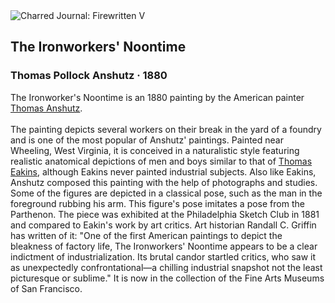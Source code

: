 <div class="artwork-of-the-day">
  <div class="container">
    <div class="img-wrapper">
      <img
        src="https://uploads8.wikiart.org/images/thomas-pollock-anshutz/the-ironworkers-noontime-1880(1).jpg!Large.jpg"
        alt="Charred Journal: Firewritten V" />
    </div>
    <div class="artwork-detail">
      <div class="artwork-origin"> 
        <h2 class="artwork-name">The Ironworkers' Noontime</h2>
        <h3 class="artist">
          Thomas Pollock Anshutz
                    ·  1880
        </h3>
      </div>
      <p class="description">
        <span class="artwork-description-text ng-binding" ng-bind-html="viewModel.ArtworkOfTheDay.Description | unsafe">The Ironworker's Noontime is an 1880 painting by the American painter <a target="_blank" href="/en/thomas-pollock-anshutz">Thomas Anshutz</a>.
<br>
<br>The painting depicts several workers on their break in the yard of a foundry and is one of the most popular of Anshutz' paintings. Painted near Wheeling, West Virginia, it is conceived in a naturalistic style featuring realistic anatomical depictions of men and boys similar to that of <a target="_blank" href="/en/thomas-eakins">Thomas Eakins</a>, although Eakins never painted industrial subjects. Also like Eakins, Anshutz composed this painting with the help of photographs and studies. Some of the figures are depicted in a classical pose, such as the man in the foreground rubbing his arm. This figure's pose imitates a pose from the Parthenon. The piece was exhibited at the Philadelphia Sketch Club in 1881 and compared to Eakin's work by art critics. Art historian Randall C. Griffin has written of it: "One of the first American paintings to depict the bleakness of factory life, The Ironworkers' Noontime appears to be a clear indictment of industrialization. Its brutal candor startled critics, who saw it as unexpectedly confrontational—a chilling industrial snapshot not the least picturesque or sublime." It is now in the collection of the Fine Arts Museums of San Francisco.</span>
                        <div class="text-shadow-container" ng-show="showShadow" style=""></div>
      </p>
    </div>
  </div>

</div>
